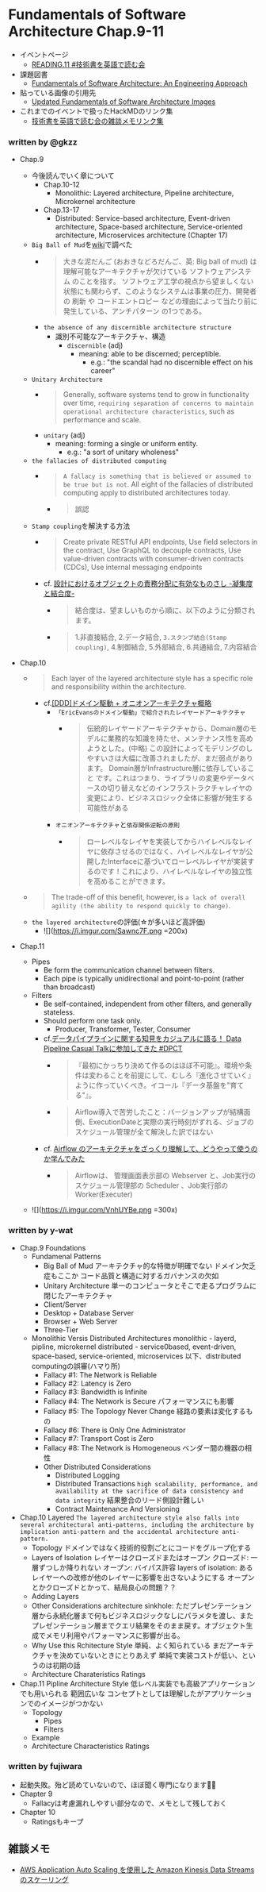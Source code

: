 # Fundamentals of Software Architecture Chap.9-11

- イベントページ
  - [READING.11 #技術書を英語で読む会](https://reading.connpass.com/event/195945/)
- 課題図書
  - [Fundamentals of Software Architecture: An Engineering Approach](https://learning.oreilly.com/library/view/fundamentals-of-software/9781492043447/)
- 貼っている画像の引用先
  - [Updated Fundamentals of Software Architecture Images](http://fundamentalsofsoftwarearchitecture.com/images.html)
- これまでのイベントで扱ったHackMDのリンク集
  - [技術書を英語で読む会の雑談メモリンク集](https://hackmd.io/@gkzz/H1fdY9jOP)

### written by @gkzz

- Chap.9
  - 今後読んでいく章について
    - Chap.10-12
      - Monolithic: Layered architecture, Pipeline architecture, Microkernel architecture
    - Chap.13-17
      - Distributed: Service-based architecture, Event-driven architecture, Space-based architecture, Service-oriented architecture, Microservices architecture (Chapter 17)
  - `Big Ball of Mud`を[wiki](https://ja.wikipedia.org/wiki/%E5%A4%A7%E3%81%8D%E3%81%AA%E6%B3%A5%E3%81%A0%E3%82%93%E3%81%94)で調べた
    - > 大きな泥だんご (おおきなどろだんご、英: Big ball of mud) は理解可能なアーキテクチャが欠けている ソフトウェアシステム のことを指す。 ソフトウェア工学の視点から望ましくない状態にも関わらず、このようなシステムは事業の圧力、開発者の 刷新 や コードエントロピー などの理由によって当たり前に発生している、アンチパターン の1つである。
    - `the absence of any discernible architecture structure`
      - 識別不可能なアーキテクチャ、構造
        - `discernible` (adj)
          - meaning: able to be discerned; perceptible.
            - e.g.: "the scandal had no discernible effect on his career"
   - `Unitary Architecture`
     - > Generally, software systems tend to grow in functionality over time, `requiring separation of concerns to maintain operational architecture characteristics`, such as performance and scale.
     - `unitary` (adj)
       - meaning: forming a single or uniform entity.
         - e.g.: "a sort of unitary wholeness"
  - `the fallacies of distributed computing`
    - > `A fallacy is something that is believed or assumed to be true but is not`. All eight of the fallacies of distributed computing apply to distributed architectures today. 
      - > 誤認
  - `Stamp coupling`を解決する方法
    - > Create private RESTful API endpoints, Use field selectors in the contract, Use GraphQL to decouple contracts, Use value-driven contracts with consumer-driven contracts (CDCs), Use internal messaging endpoints 
    - cf. [設計におけるオブジェクトの責務分配に有効なものさし -凝集度と結合度-](https://www.ogis-ri.co.jp/otc/hiroba/technical/Cohesion_Coupling/Cohesion_Coupling.html)
      - > 結合度は、望ましいものから順に、以下のように分類されます。
      - > 1.非直接結合, 2.データ結合, `3.スタンプ結合(Stamp coupling)`, 4.制御結合, 5.外部結合, 6.共通結合, 7.内容結合 

- Chap.10
  - > Each layer of the layered architecture style has a specific role and responsibility within the architecture.
    - cf.[[DDD]ドメイン駆動 + オニオンアーキテクチャ概略](https://qiita.com/little_hand_s/items/2040fba15d90b93fc124)
      - `「EricEvansのドメイン駆動」で紹介されたレイヤードアーキテクチャ`
        - > 伝統的レイヤードアーキテクチャから、Domain層のモデルに業務的な知識を持たせ、メンテナンス性を高めようとした。(中略) この設計によってモデリングのしやすいさは大幅に改善されましたが、まだ弱点があります。 Domain層がInfrastructure層に依存していること です。これはつまり、ライブラリの変更やデータベースの切り替えなどのインフラストラクチャレイヤの変更により、ビジネスロジック全体に影響が発生する可能性がある 
      - `オニオンアーキテクチャ`と`依存関係逆転の原則`
        - > ローレベルなレイヤを実装してからハイレベルなレイヤに依存させるのではなく、ハイレベルなレイヤが公開したInterfaceに基づいてローレベルレイヤが実装するのです！これにより、ハイレベルなレイヤの独立性を高めることができます。
  - > The trade-off of this benefit, however, is `a lack of overall agility (the ability to respond quickly to change)`. 
  - `the layered architecture`の評価(☆が多いほど高評価)
    - ![](https://i.imgur.com/Sawnc7F.png =200x)

- Chap.11
  - Pipes
    - Be form the communication channel between filters. 
    - Each pipe is typically unidirectional and point-to-point (rather than broadcast)
  - Filters
    - Be self-contained, independent from other filters, and generally stateless. 
    - Should perform one task only. 
      - Producer, Transformer, Tester, Consumer
    - cf.[データパイプラインに関する知見をカジュアルに語る！ Data Pipeline Casual Talkに参加してきた #DPCT](https://dev.classmethod.jp/articles/report-data-pipeline-casual-talk-vol-1/)
      - > 『最初にかっちり決めて作るのはほぼ不可能』。環境や条件は変わることを前提にして、むしろ『進化させていく』ように作っていくべき。イコール『データ基盤を"育てる"』。
      - > Airflow導入で苦労したこと：バージョンアップが結構面倒、ExecutionDateと実際の実行時刻がずれる、ジョブのスケジュール管理が全て解決した訳ではない
    - cf. [Airflow のアーキテクチャをざっくり理解して、どうやって使うのか学んでみた](https://dev.classmethod.jp/articles/airflow-gs-arch-learn/)
      - > Airflowは、 管理画面表示部の Webserver と、Job実行のスケジュール管理部の Scheduler 、Job実行部の Worker(Executer) 
  - ![](https://i.imgur.com/VnhUYBe.png =300x)
 

### written by y-wat

- Chap.9 Foundations
    - Fundamenal Patterns
        - Big Ball of Mud
        アーキテクチャ的な特徴が明確でない
        ドメイン欠乏症もここか
        コード品質と構造に対するガバナンスの欠如
        - Unitary Architecture
        単一のコンピュータとそこで走るプログラムに閉じたアーキテクチャ
        - Client/Server
        - Desktop + Database Server
        - Browser + Web Server
        - Three-Tier
    - Monolithic Versis Distributed Architectures
    monolithic - layerd, pipline, microkernel
    distributed - service0based, event-driven, space-based, service-oriented, microservices
    以下、distributed computingの誤審(ハマり所)
        - Fallacy #1: The Network is Reliable
        - Fallacy #2: Latency is Zero
        - Fallacy #3: Bandwidth is Infinite
        - Fallacy #4: The Network is Secure
        パフォーマンスにも影響
        - Fallacy #5: The Topology Never Change
        経路の要素は変化するもの
        - Fallacy #6: There is Only One Administrator
        - Fallacy #7: Transport Cost is Zero
        - Fallacy #8: The Network is Homogeneous
        ベンダー間の機器の相性
        - Other Distributed Considerations
            - Distributed Logging
            - Distributed Transactions
            ```high scalability, performance, and availability at the sacrifice of data consistency and data integrity```
            結果整合のリード側設計難しい
            - Contract Maintenance And Versioning
- Chap.10 Layered
```The layered architecture style also falls into several architectural anti-patterns, including the architecture by implication anti-pattern and the accidental architecture anti-pattern.```
    - Topology
    ドメインではなく技術的役割ごとにコードをグループ化する
    - Layers of Isolation
    レイヤーはクローズドまたはオープン
    クローズド: 一層ずつしか降りれない
    オープン: バイパス許容
    layers of isolation: あるレイヤーへの改修が他のレイヤーに影響を出さないようにする
    オープンとかクローズドとかって、結局良心の問題？？
    - Adding Layers
    - Other Considerations
    architecture sinkhole: ただプレゼンテーション層から永続化層まで何もビジネスロジックなしにパラメタを渡し、またプレゼンテーション層までクエリ結果をそのまま戻す。オブジェクト生成でメモリ利用やパフォーマンスに影響が出る。
    - Why Use this Rchitecture Style
    単純、よく知られている
    まだアーキテクチャを決めていないときにとりあえず
    単純で実装コストが低い、というのは初期の話
    - Architecture Charateristics Ratings
- Chap.11 Pipline Architecture Style
低レベル実装でも高級アプリケーションでも用いられる
範囲広いな
コンセプトとしては理解したがアプリケーションでのイメージがつかない
    - Topology
        - Pipes
        - Filters
    - Example
    - Architecture Characteristics Ratings

### written by fujiwara
- 起動失敗。殆ど読めていないので、ほぼ聞く専門になります🙇‍♂️
- Chapter 9
    - Fallacyは考慮漏れしやすい部分なので、メモとして残しておく
- Chapter 10
    - Ratingsもキープ



## 雑談メモ

- [AWS Application Auto Scaling を使用した Amazon Kinesis Data Streams のスケーリング](https://aws.amazon.com/jp/blogs/news/scaling-amazon-kinesis-data-streams-with-aws-application-auto-scaling/)